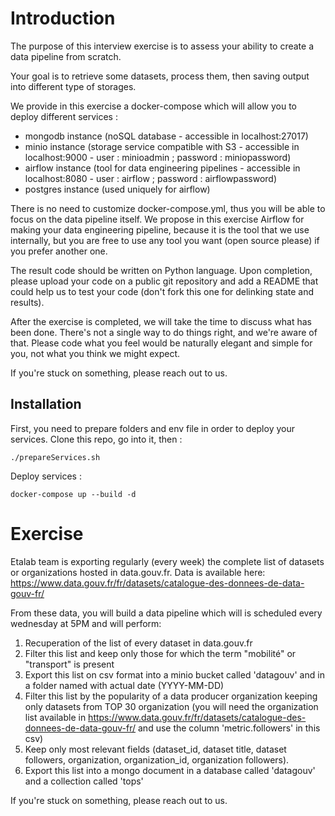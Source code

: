 # Introduction

The purpose of this interview exercise is to assess your ability to create a data pipeline from scratch.

Your goal is to retrieve some datasets, process them, then saving output into different type of storages.

We provide in this exercise a docker-compose which will allow you to deploy different services :
- mongodb instance (noSQL database - accessible in localhost:27017)
- minio instance (storage service compatible with S3 - accessible in localhost:9000 - user : minioadmin ; password : miniopassword)
- airflow instance (tool for data engineering pipelines - accessible in localhost:8080 - user : airflow ; password : airflowpassword)
- postgres instance (used uniquely for airflow)

There is no need to customize docker-compose.yml, thus you will be able to focus on the data pipeline itself. We propose in this exercise Airflow for making your data engineering pipeline, because it is the tool that we use internally, but you are free to use any tool you want (open source please) if you prefer another one.

The result code should be written on Python language. Upon completion, please upload your code on a public git repository and add a README that could help us to test your code (don't fork this one for delinking state and results).

After the exercise is completed, we will take the time to discuss what has been done. There's not a single way to do things right, and we're aware of that. Please code what you feel would be naturally elegant and simple for you, not what you think we might expect.

If you're stuck on something, please reach out to us.

## Installation

First, you need to prepare folders and env file in order to deploy your services. Clone this repo, go into it, then :

```
./prepareServices.sh
```

Deploy services :

```
docker-compose up --build -d
```

# Exercise

Etalab team is exporting regularly (every week) the complete list of datasets or organizations hosted in data.gouv.fr. Data is available here: https://www.data.gouv.fr/fr/datasets/catalogue-des-donnees-de-data-gouv-fr/

From these data, you will build a data pipeline which will is scheduled every wednesday at 5PM and will perform:
1) Recuperation of the list of every dataset in data.gouv.fr
2) Filter this list and keep only those for which the term "mobilité" or "transport" is present
3) Export this list on csv format into a minio bucket called 'datagouv' and in a folder named with actual date (YYYY-MM-DD)
4) Filter this list by the popularity of a data producer organization keeping only datasets from TOP 30 organization (you will need the organization list available in https://www.data.gouv.fr/fr/datasets/catalogue-des-donnees-de-data-gouv-fr/ and use the column 'metric.followers' in this csv)
5) Keep only most relevant fields (dataset_id, dataset title, dataset followers, organization, organization_id, organization followers).
6) Export this list into a mongo document in a database called 'datagouv' and a collection called 'tops'

If you're stuck on something, please reach out to us.